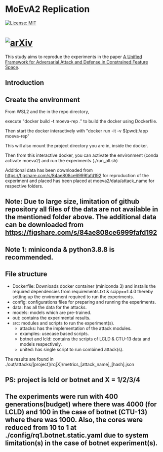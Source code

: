 # MoEvA2 Replication

[![License: MIT](https://img.shields.io/badge/License-MIT-yellow.svg)](https://opensource.org/licenses/MIT)
# [![arXiv](https://img.shields.io/badge/arXiv-2112.01156-b31b1b.svg)](https://arxiv.org/abs/2112.01156)

This study aims to reprodue the experiments in the paper [A Unified Framework for Adversarial Attack and Defense in Constrained Feature Space](https://arxiv.org/abs/2112.01156). 

## Introduction

## Create the environment

From WSL2 and the in the repo directory,

execute "docker build -t moeva-rep ." to build the docker using Dockerfile.

Then start the docker interactively with "docker run -it -v $(pwd):/app moeva-rep"

This will also mount the project directory you are in, inside the docker. 

Then from this interactive docker, you can activate the environment (conda activate moeva2) and run the experiments (./run_all.sh)

Additional data has been downloaded from https://figshare.com/s/84ae808ce6999fafd192 for reproduction of the experiment and placed has been placed at moeva2/data/attack_name for respective folders.

## Note: Due to large size, limitation of github repository all files of the data are not available in the mentioned folder above. The additional data can be downloaded from https://figshare.com/s/84ae808ce6999fafd192

## Note 1: miniconda & python3.8.8 is recommended.

## File structure
- Dockerfile: Downloads docker container (miniconda 3) and installs the required dependencies from requirements.txt & scipy==1.4.0 thereby setting up the environment required to run the experiments.
- config: configurations files for preparing and running the experiments.
- data: has all the data for the attacks.
- models: models which are pre-trained.
- out: contains the experimental results.
- src: modules and scripts to run the experiment(s).
  - attacks: has the implementation of the attack modules.
  - examples: usecase based scripts.
  - botnet and lcld: contains the scripts of LCLD & CTU-13 data and models respectively.
  - united: has single script to run combined attack(s).

The results are found in ./out/attacks/[project]/rq[X]/metrics_[attack_name]_[hash].json
## PS: project is lcld or botnet and X = 1/2/3/4

## The experiments were run with 400 generations(budget) where there was 4000 (for LCLD) and 100 in the case of botnet (CTU-13) where there was 1000. Also, the cores were reduced from 10 to 1 at ./config/rq1.botnet.static.yaml due to system limitation(s) in the case of botnet experiment(s).
